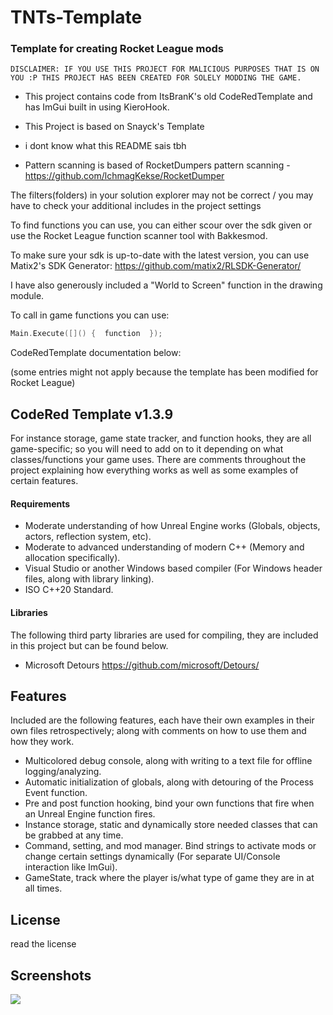 # TNTs-Template
### Template for creating Rocket League mods
`DISCLAIMER: IF YOU USE THIS PROJECT FOR MALICIOUS PURPOSES THAT IS ON YOU :P THIS PROJECT HAS BEEN CREATED FOR SOLELY MODDING THE GAME.`
- This project contains code from ItsBranK's old CodeRedTemplate and has ImGui built in using KieroHook.
- This Project is based on Snayck's Template

- i dont know what this README sais tbh
- Pattern scanning is based of RocketDumpers pattern scanning - https://github.com/lchmagKekse/RocketDumper

The filters(folders) in your solution explorer may not be correct / you may have to check your additional includes in the project settings 

To find functions you can use, you can either scour over the sdk given or use the Rocket League function scanner tool with Bakkesmod. 

To make sure your sdk is up-to-date with the latest version, you can use Matix2's SDK Generator: https://github.com/matix2/RLSDK-Generator/

I have also generously included a "World to Screen" function in the drawing module.

To call in game functions you can use:
```cpp
Main.Execute([]() {  function  });
```

CodeRedTemplate documentation below:

(some entries might not apply because the template has been modified for Rocket League)

## CodeRed Template v1.3.9

For instance storage, game state tracker, and function hooks, they are all game-specific; so you will need to add on to it depending on what classes/functions your game uses. There are comments throughout the project explaining how everything works as well as some examples of certain features.

#### Requirements

- Moderate understanding of how Unreal Engine works (Globals, objects, actors, reflection system, etc).
- Moderate to advanced understanding of modern C++ (Memory and allocation specifically).
- Visual Studio or another Windows based compiler (For Windows header files, along with library linking).
- ISO C++20 Standard.

#### Libraries

The following third party libraries are used for compiling, they are included in this project but can be found below.

- Microsoft Detours https://github.com/microsoft/Detours/

## Features

Included are the following features, each have their own examples in their own files retrospectively; along with comments on how to use them and how they work.

- Multicolored debug console, along with writing to a text file for offline logging/analyzing.
- Automatic initialization of globals, along with detouring of the Process Event function.
- Pre and post function hooking, bind your own functions that fire when an Unreal Engine function fires.
- Instance storage, static and dynamically store needed classes that can be grabbed at any time.
- Command, setting, and mod manager. Bind strings to activate mods or change certain settings dynamically (For separate UI/Console interaction like ImGui).
- GameState, track where the player is/what type of game they are in at all times.

## License

read the license

## Screenshots

![](https://i.imgur.com/ofnaNVV.png)
